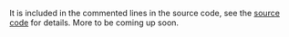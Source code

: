 It is included in the commented lines in the source code, see the [source code](http://hackystat-ui-sensordatavisualizer.googlecode.com/files/hackystat-ui-sensordatavisualizer-dev-8.0.08092008.zip) for details. More to be coming up soon.